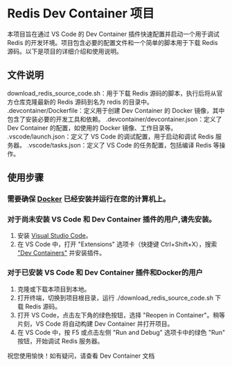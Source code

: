 # Redis Dev Container 项目
本项目旨在通过 VS Code 的 Dev Container 插件快速配置并启动一个用于调试 Redis 的开发环境。项目包含必要的配置文件和一个简单的脚本用于下载 Redis 源码。以下是项目的详细介绍和使用说明。

## 文件说明
download_redis_source_code.sh：用于下载 Redis 源码的脚本，执行后将从官方仓库克隆最新的 Redis 源码到名为 redis 的目录中。
.devcontainer/Dockerfile：定义用于创建 Dev Container 的 Docker 镜像，其中包含了安装必要的开发工具和依赖。
.devcontainer/devcontainer.json：定义了 Dev Container 的配置，如使用的 Docker 镜像、工作目录等。
.vscode/launch.json：定义了 VS Code 的调试配置，用于启动和调试 Redis 服务器。
.vscode/tasks.json：定义了 VS Code 的任务配置，包括编译 Redis 等操作。

## 使用步骤

### 需要确保 [Docker](https://docker.com) 已经安装并运行在您的计算机上。
### 对于尚未安装 VS Code 和 Dev Container 插件的用户,请先安装。
1. 安装 [Visual Studio Code](https://code.visualstudio.com/)。
2. 在 VS Code 中，打开 "Extensions" 选项卡（快捷键 Ctrl+Shift+X），搜索 ["Dev Containers"](https://marketplace.visualstudio.com/items?itemName=ms-vscode-remote.remote-containers) 并安装插件。

### 对于已安装 VS Code 和 Dev Container 插件和Docker的用户
1. 克隆或下载本项目到本地。
2. 打开终端，切换到项目根目录，运行 ./download_redis_source_code.sh 下载 Redis 源码。
3. 打开 VS Code，点击左下角的绿色按钮，选择 "Reopen in Container"。稍等片刻，VS Code 将自动构建 Dev Container 并打开项目。
4. 在 VS Code 中，按 F5 或点击左侧 "Run and Debug" 选项卡中的绿色 "Run" 按钮，开始调试 Redis 服务器。

祝您使用愉快！如有疑问，请查看 Dev Container 文档
